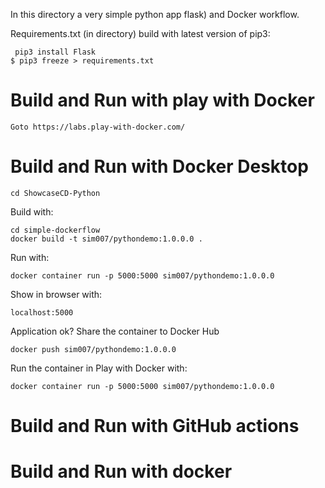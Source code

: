 In this directory a very simple python app flask) and Docker workflow.

Requirements.txt (in directory) build with latest version of pip3:
```
 pip3 install Flask
$ pip3 freeze > requirements.txt
```

# Build and Run with play with Docker
``` Goto https://labs.play-with-docker.com/ ```



# Build and Run with Docker Desktop

```
cd ShowcaseCD-Python
```
Build with:
```
cd simple-dockerflow
docker build -t sim007/pythondemo:1.0.0.0 .
```
Run with:
```
docker container run -p 5000:5000 sim007/pythondemo:1.0.0.0
```
Show in browser with:
```
localhost:5000
```
Application ok?
Share the container to Docker Hub
```
docker push sim007/pythondemo:1.0.0.0
```

Run the container in Play with Docker with:
```
docker container run -p 5000:5000 sim007/pythondemo:1.0.0.0
```

# Build and Run with GitHub actions


# Build and Run with docker 
